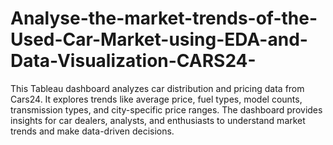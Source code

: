 # Analyse-the-market-trends-of-the-Used-Car-Market-using-EDA-and-Data-Visualization-CARS24-
 This Tableau dashboard analyzes car distribution and pricing data from Cars24. It explores trends like average price, fuel types, model counts, transmission types, and city-specific price ranges. The dashboard provides insights for car dealers, analysts, and enthusiasts to understand market trends and make data-driven decisions.
